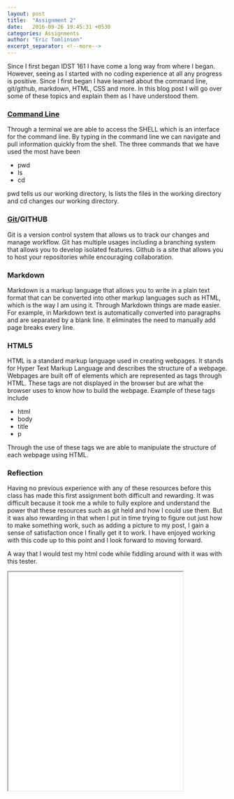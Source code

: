 ```yaml
---
layout: post
title:  "Assignment 2"
date:   2016-09-26 19:45:31 +0530
categories: Assignments
author: "Eric Tomlinson"
excerpt_separator: <!--more-->
---
```

<!--more-->

<p> Since I first began IDST 161 I have come a long way from where I began. However, seeing as
I started with no coding experience at all any progress is positive. Since I first began 
I have learned about the command line, git/github, markdown, HTML, CSS and more. In this blog
post I will go over some of these topics and explain them as I have understood them.</p>
<h3><strong><a href="/assets/the shell.html">Command Line</a></strong></h3>
<p> Through a terminal we are able to access the SHELL which is an interface for the command line.
By typing in the command line we can navigate and pull information quickly from the shell. The three
commands that we have used the most have been</p>
<ul>
<li>pwd</li>
<li>ls</li>
<li>cd</li>
</ul>
<p>pwd tells us our working directory, ls lists the files in the working directory and cd
changes our working directory.</p>

<h3><strong><a href="https://rogerdudler.github.io/git-guide/">Git</a>/<a hred="https://guides.github.com/activities/hello-world/">GITHUB</a></strong></h3>
<p>Git is a version control system that allows us to track our changes and manage workflow. Git 
has multiple usages including a branching system that allows you to develop isolated features. Github
is a site that allows you to host your repositories while encouraging collaboration.</p>
<h3><strong>Markdown</strong></h3>
<p>Markdown is a markup language that allows you to write in a plain text format that can
be converted into other markup languages such as HTML, which is the way I am using it. Through Markdown
things are made easier. For example, in Markdown text is automatically converted into
paragraphs and are separated by a blank line. It eliminates the need to manually add page breaks every line.</p>

<h3><strong>HTML5</strong></h3>
<p>HTML is a standard markup language used in creating webpages. It stands for Hyper Text Markup Language 
and describes the structure of a webpage. Webpages are built off of elements which are represented
as tags through HTML. These tags are not displayed in the browser but are what the browser uses
to know how to build the webpage. Example of these tags include</p>
<ul>
<li>html</li>
<li>body</li>
<li>title</li>
<li>p</li>
</ul>
<p>Through the use of these tags we are able to manipulate the structure of each webpage using HTML.</p>

<h3><strong>Reflection</strong></h3>

<p>Having no previous experience with any of these resources before this class has made this first assignment
both difficult and rewarding. It was difficult because it took me a while to fully explore and understand
the power that these resources such as git held and how I could use them. But it was also rewarding in that
when I put in time trying to figure out just how to make something work, such as adding a picture to my post, 
I gain a sense of satisfaction once I finally get it to work. I have enjoyed working with this code up to this 
point and I look forward to moving forward.</p>

<p>A way that I would test my html code while fiddling around with it was with this tester.</p>

<iframe src="/assets/HTML tester.html" height="500" width="400"></iframe>